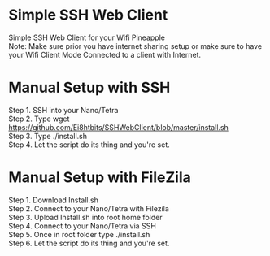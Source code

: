 # Simple SSH Web Client
Simple SSH Web Client for your Wifi Pineapple<br>
Note: Make sure prior you have internet sharing setup or make sure to have your Wifi Client Mode Connected to a client with Internet.<br>

# Manual Setup with SSH

Step 1. SSH into your Nano/Tetra <br>
Step 2. Type wget https://github.com/Ei8htbits/SSHWebClient/blob/master/install.sh <br>
Step 3. Type ./install.sh <br>
Step 4. Let the script do its thing and you're set.<br>

# Manual Setup with FileZila
Step 1. Download Install.sh<br>
Step 2. Connect to your Nano/Tetra with Filezila<br>
Step 3. Upload Install.sh into root home folder<br>
Step 4. Connect to your Nano/Tetra via SSH<br>
Step 5. Once in root folder type ./install.sh<br>
Step 6. Let the script do its thing and you're set.<br>
